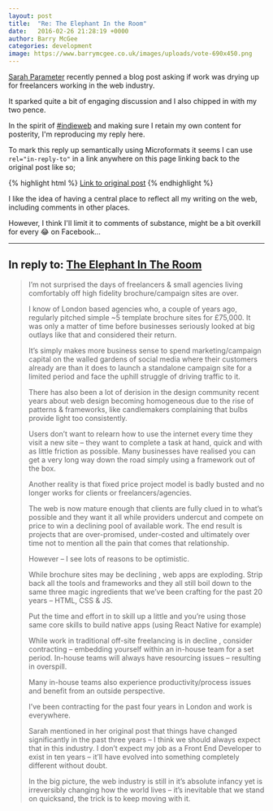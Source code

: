 ```yaml
---
layout: post
title:  "Re: The Elephant In the Room"
date:   2016-02-26 21:28:19 +0000
author: Barry McGee
categories: development
image: https://www.barrymcgee.co.uk/images/uploads/vote-690x450.png
---
```


[Sarah Parameter](http://www.sazzy.co.uk) recently penned a blog post asking if work was drying up for freelancers working in the web industry.

It sparked quite a bit of engaging discussion and I also chipped in with my two pence.

In the spirit of [#indieweb](/development/2016/02/11/embracing-the-indieweb.html) and making sure I retain my own content for posterity, I'm reproducing my reply here.

To mark this reply up semantically using Microformats it seems I can use `rel="in-reply-to"` in a link anywhere on this page linking back to the original post like so;

{% highlight html %}
  <a href="http://..." rel="in-reply-to">Link to original post</a>
{% endhighlight %}

I like the idea of having a central place to reflect all my writing on the web, including comments in other places.

However, I think I'll limit it to comments of substance, might be a bit overkill for every 😂 on Facebook...

---

## In reply to: <a href="http://www.sazzy.co.uk/the-elephant-in-the-room/#div-comment-255391" rel="in-reply-to">The Elephant In The Room</a>

<blockquote class="blockquote--comment">

  <p>I’m not surprised the days of freelancers & small agencies living comfortably off high fidelity brochure/campaign sites are over.</p>

  <p>I know of London based agencies who, a couple of years ago, regularly pitched simple ~5 template brochure sites for £75,000. It was only a matter of time before businesses seriously looked at big outlays like that and considered their return.</p>

  <p>It’s simply makes more business sense to spend marketing/campaign capital on the walled gardens of social media where their customers already are than it does to launch a standalone campaign site for a limited period and face the uphill struggle of driving traffic to it.</p>

  <p>There has also been a lot of derision in the design community recent years about web design becoming homogeneous due to the rise of patterns & frameworks, like candlemakers complaining that bulbs provide light too consistently.</p>

  <p>Users don’t want to relearn how to use the internet every time they visit a new site – they want to complete a task at hand, quick and with as little friction as possible. Many businesses have realised you can get a very long way down the road simply using a framework out of the box.</p>

  <p>Another reality is that fixed price project model is badly busted and no longer works for clients or freelancers/agencies.</p>

  <p>The web is now mature enough that clients are fully clued in to what’s possible and they want it all while providers undercut and compete on price to win a declining pool of available work. The end result is projects that are over-promised, under-costed and ultimately over time not to mention all the pain that comes that relationship.</p>

  <p>However – I see lots of reasons to be optimistic.</p>

  <p>While brochure sites may be declining , web apps are exploding. Strip back all the tools and frameworks and they all still boil down to the same three magic ingredients that we’ve been crafting for the past 20 years – HTML, CSS & JS.</p>

  <p>Put the time and effort in to skill up a little and you’re using those same core skills to build native apps (using React Native for example)</p>

  <p>While work in traditional off-site freelancing is in decline , consider contracting – embedding yourself within an in-house team for a set period. In-house teams will always have resourcing issues – resulting in overspill.</p>

  <p>Many in-house teams also experience productivity/process issues and benefit from an outside perspective.</p>

  <p>I’ve been contracting for the past four years in London and work is everywhere.</p>

  <p>Sarah mentioned in her original post that things have changed significantly in the past three years – I think we should always expect that in this industry. I don’t expect my job as a Front End Developer to exist in ten years – it’ll have evolved into something completely different without doubt.</p>

  <p>In the big picture, the web industry is still in it’s absolute infancy yet is irreversibly changing how the world lives – it’s inevitable that we stand on quicksand, the trick is to keep moving with it.</p>

</div>
